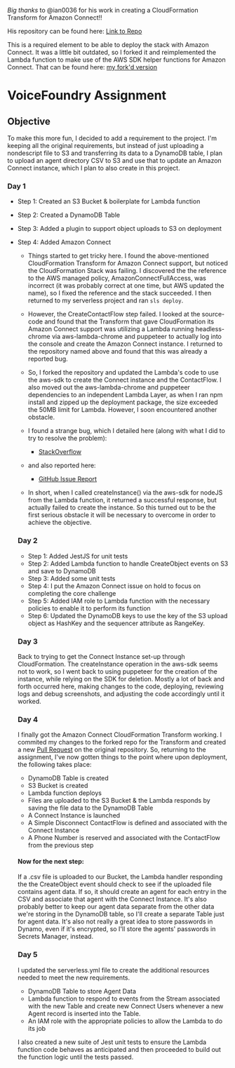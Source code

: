 *Big thanks* to @ian0036 for his work in creating a CloudFormation Transform for Amazon Connect!!

His repository can be found here: [Link to Repo](https://github.com/iann0036/amazon-connect-cfn)

This is a required element to be able to deploy the stack with Amazon Connect. It was a little bit outdated, so I forked it and reimplemented the Lambda function to make use of the AWS SDK helper functions for Amazon Connect. That can be found here: [my fork'd version](https://github.com/Caoimhin89/amazon-connect-cfn.git)


# VoiceFoundry Assignment

## Objective
To make this more fun, I decided to add a requirement to the project. I'm keeping all the original requirements, but instead of just uploading a nondescript file to S3 and transferring its data to a DynamoDB table, I plan to upload an agent directory CSV to S3 and use that to update an Amazon Connect instance, which I plan to also create in this project.

### Day 1
* Step 1: Created an S3 Bucket & boilerplate for Lambda function
* Step 2: Created a DynamoDB Table
* Step 3: Added a plugin to support object uploads to S3 on deployment
* Step 4: Added Amazon Connect
    * Things started to get tricky here. I found the above-mentioned CloudFormation Transform for Amazon Connect support, but noticed the CloudFormation Stack was failing. I discovered the the reference to the AWS managed policy, AmazonConnectFullAccess, was incorrect (it was probably correct at one time, but AWS updated the name), so I fixed the reference and the stack succeeded. I then returned to my serverless project and ran `sls deploy`. 
    
    * However, the CreateContactFlow step failed.
    I looked at the source-code and found that the Transform that gave CloudFormation its Amazon Connect support was utilizing a Lambda running headless-chrome via aws-lambda-chrome and puppeteer to actually log into the console and create the Amazon Connect instance. I returned to the repository named above and found that this was already a reported bug. 
    
    * So, I forked the repository and updated the Lambda's code to use the aws-sdk to create the Connect instance and the ContactFlow. I also moved out the aws-lambda-chrome and puppeteer dependencies to an independent Lambda Layer, as when I ran npm install and zipped up the deployment package, the size exceeded the 50MB limit for Lambda. However, I soon encountered another obstacle.
    * I found a strange bug, which I detailed here (along with what I did to try to resolve the problem): 
        * [StackOverflow](https://stackoverflow.com/questions/65057634/amazon-connect-in-creation-failed-status-after-successful-call-to-createinsta)
    * and also reported here:
        * [GitHub Issue Report](https://github.com/aws/aws-sdk-js/issues/3557)
    
    * In short, when I called createInstance() via the aws-sdk for nodeJS from the Lambda function, it returned a successful response, but actually failed to create the instance. So this turned out to be the first serious obstacle it will be necessary to overcome in order to achieve the objective.

    ### Day 2
    * Step 1: Added JestJS for unit tests
    * Step 2: Added Lambda function to handle CreateObject events on S3 and save to DynamoDB
    * Step 3: Added some unit tests
    * Step 4: I put the Amazon Connect issue on hold to focus on completing the core challenge
    * Step 5: Added IAM role to Lambda function with the necessary policies to enable it to perform its function
    * Step 6: Updated the DynamoDB keys to use the key of the S3 upload object as HashKey and the sequencer attribute as RangeKey.

    ### Day 3
    Back to trying to get the Connect Instance set-up through CloudFormation. The createInstance operation in the aws-sdk seems not to work, so I went back to using puppeteer for the creation of the instance, while relying on the SDK for deletion. Mostly a lot of back and forth occurred here, making changes to the code, deploying, reviewing logs and debug screenshots, and adjusting the code accordingly until it worked.

    ### Day 4
    I finally got the Amazon Connect CloudFormation Transform working. I commited my changes to the forked repo for the Transform and created a new [Pull Request](https://github.com/iann0036/amazon-connect-cfn/pull/7) on the original repository. So, returning to the assignment, I've now gotten things to the point where upon deployment, the following takes place:

    * DynamoDB Table is created
    * S3 Bucket is created
    * Lambda function deploys
    * Files are uploaded to the S3 Bucket & the Lambda responds by saving the file data to the DynamoDB Table
    * A Connect Instance is launched
    * A Simple Disconnect ContactFlow is defined and associated with the Connect Instance
    * A Phone Number is reserved and associated with the ContactFlow from the previous step

    #### Now for the next step:

    If a .csv file is uploaded to our Bucket, the Lambda handler responding the the CreateObject event should check to see
    if the uploaded file contains agent data. If so, it should create an agent for each entry in the CSV and associate that agent with the Connect Instance. It's also probably better to keep our agent data separate from the other data we're storing in the DynamoDB table, so I'll create a separate Table just for agent data. It's also not really a great idea to store passwords in Dynamo, even if it's encrypted, so I'll store the agents' passwords in Secrets Manager, instead.

    ### Day 5
    I updated the serverless.yml file to create the additional resources needed to meet the new requirements.
    * DynamoDB Table to store Agent Data
    * Lambda function to respond to events from the Stream associated with the new Table and create new Connect Users whenever a new Agent record is inserted into the Table.
    * An IAM role with the appropriate policies to allow the Lambda to do its job
    
    I also created a new suite of Jest unit tests to ensure the Lambda function code behaves as anticipated and then proceeded to build out the function logic until the tests passed.
